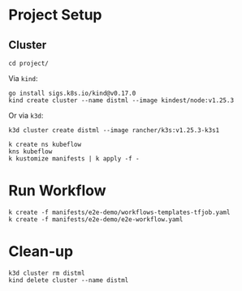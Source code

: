 # Project Setup

## Cluster

```
cd project/
```

Via `kind`:

```
go install sigs.k8s.io/kind@v0.17.0
kind create cluster --name distml --image kindest/node:v1.25.3
```

Or via `k3d`:

```
k3d cluster create distml --image rancher/k3s:v1.25.3-k3s1
```


```
k create ns kubeflow
kns kubeflow
k kustomize manifests | k apply -f -
```

# Run Workflow

```
k create -f manifests/e2e-demo/workflows-templates-tfjob.yaml
k create -f manifests/e2e-demo/e2e-workflow.yaml
```

# Clean-up

```
k3d cluster rm distml
kind delete cluster --name distml
```

